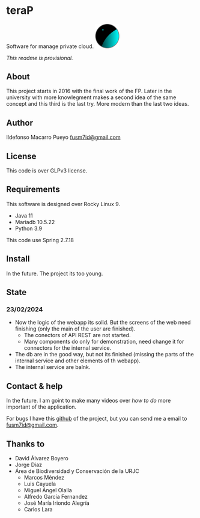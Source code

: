 # teraP

Software for manage private cloud.
<img src="images/logo.png" alt="teraP logo" style="width:64px;"/>


*This readme is provisional.*

## About

This project starts in 2016 with the final work of the FP. Later in the university with more knowlegment makes a second idea of the same concept and this third is the last try. More modern than the last two ideas.

## Author

Ildefonso Macarro Pueyo <fusm7id@gmail.com>

## License

This code is over GLPv3 license.

## Requirements

This software is designed over Rocky Linux 9.

- Java 11
- Mariadb 10.5.22
- Python 3.9

This code use Spring 2.7.18

## Install

In the future. The project its too young.

## State

### 23/02/2024
- Now the logic of the webapp its solid. But the screens of the web need finishing (only the main of the user are finished).
    - The conectors of API REST are not started.
    - Many components do only for demonstration, need change it for connectors for the internal service.
- The db are in the good way, but not its finished (missing the parts of the internal service and other elements of th webapp).
- The internal service are balnk.

## Contact & help

In the future. I am goint to make many videos over *how to do* more important of the application.

For bugs I have this [github](https://github.com/Nyajam/teraP) of the project, but you can send me a email to <fusm7id@gmail.com>.

## Thanks to

- David Álvarez Boyero
- Jorge Diaz
- Área de Biodiversidad y Conservación de la URJC
    - Marcos Méndez
    - Luis Cayuela
    - Miguel Ángel Olalla
    - Alfredo García Fernandez
    - José María Iriondo Alegría
    - Carlos Lara